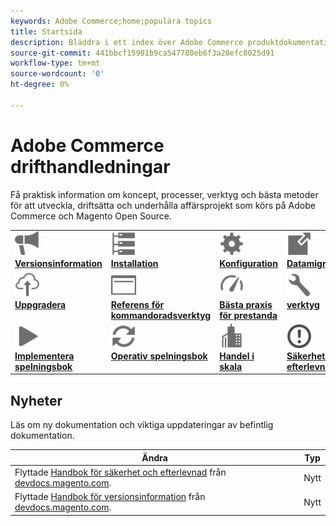 ```yaml
---
keywords: Adobe Commerce;home;populära topics
title: Startsida
description: Bläddra i ett index över Adobe Commerce produktdokumentation.
source-git-commit: 441bbcf15901b9ca547780eb6f3a20efc8025d91
workflow-type: tm+mt
source-wordcount: '0'
ht-degree: 0%

---
```



# Adobe Commerce drifthandledningar

Få praktisk information om koncept, processer, verktyg och bästa metoder för att utveckla, driftsätta och underhålla affärsprojekt som körs på Adobe Commerce och Magento Open Source.

<table>
<tr>
  <td valign="top">
    <a href="https://experienceleague.adobe.com/docs/commerce-operations/release/versions.html">
      <img alt="Versionsinformation" src="../assets/icons/promote.svg" width="40" height="40"/>
    </a>
    <div>
      <a href="https://experienceleague.adobe.com/docs/commerce-operations/release/versions.html"><strong>Versionsinformation</strong></a>
    </div>
  </td>
  <td valign="top">
    <a href="../installation/overview.md">
      <img alt="Installation" src="../assets/icons/servers.svg" width="40" height="40"/>
    </a>
    <div>
      <a href="../installation/overview.md"><strong>Installation</strong></a>
    </div>
  </td>
  <td valign="top">
    <a href="../configuration/overview.md">
      <img alt="Konfiguration" src="../assets/icons/settings.svg" width="40" height="40"/>
    </a>
    <div>
      <a href="../configuration/overview.md"><strong>Konfiguration</strong></a>
    </div>
  </td>
  <td valign="top">
    <a href="../tools/data-migration-tool/how-migration-works.md">
      <img alt="Datamigrering" src="../assets/icons/move-to.svg" width="40" height="40"/>
    </a>
    <div>
      <a href="../tools/data-migration-tool/how-migration-works.md"><strong>Datamigrering</strong></a>
    </div>
  </td>
</tr>
<tr>
  <td valign="top">
    <a href="../upgrade/overview.md">
      <img alt="Uppgradera" src="../assets/icons/upload-cloud.svg" width="40" height="40"/>
    </a>
    <div>
      <a href="../upgrade/overview.md"><strong>Uppgradera</strong></a>
    </div>
  </td>
  <td valign="top">
    <a href="https://experienceleague.adobe.com/docs/commerce-operations/reference/commerce.html">
       <img alt="Referens för kommandoradsverktyg" src="../assets/icons/page-rule.svg" width="40" height="40"/>
    </a>
    <div>
      <a href="https://experienceleague.adobe.com/docs/commerce-operations/reference/commerce.html"><strong>Referens för kommandoradsverktyg</strong></a>
    </div>
  </td>
  <td valign="top">
    <a href="../performance/overview.md">
       <img alt="Prestanda" src="../assets/icons/gauge.svg" width="40" height="40"/>
    </a>
    <div>
      <a href="../performance/overview.md"><strong>Bästa praxis för prestanda</strong></a>
    </div>
  </td>
  <td valign="top">
    <a href="../tools/overview.md">
       <img alt="verktyg" src="../assets/icons/wrench.svg" width="40" height="40"/>
    </a>
    <div>
      <a href="../tools/overview.md"><strong>verktyg</strong></a>
    </div>
  </td>
</tr>
<tr>
  <td valign="top">
    <a href="../implementation-playbook/overview.md">
      <img alt="Implementering" src="../assets/icons/play.svg" width="40" height="40"/>
    </a>
    <div>
      <a href="../implementation-playbook/overview.md"><strong>Implementera spelningsbok</strong></a>
    </div>
  </td>
  <td valign="top">
    <a href="../operational-playbook/overview.md">
       <img alt="Operationer" src="../assets/icons/refresh.svg" width="40" height="40"/>
    </a>
    <div>
      <a href="../operational-playbook/overview.md"><strong>Operativ spelningsbok</strong></a>
    </div>
  </td>
  <td valign="top">
    <a href="../operational-playbook/overview.md">
       <img alt="Enterprise" src="../assets/icons/enterprise.svg" width="40" height="40"/>
    </a>
    <div>
      <a href="../commerce-at-scale/overview.md"><strong>Handel i skala</strong></a>
    </div>
  </td>
  <td valign="top">
    <a href="../security-and-compliance/overview.md">
       <img alt="Enterprise" src="../assets/icons/alert-circle.svg" width="40" height="40"/>
    </a>
    <div>
      <a href="../security-and-compliance/overview.md"><strong>Säkerhet och efterlevnad</strong></a>
    </div>
  </td>
</tr>
</table>

## Nyheter

Läs om ny dokumentation och viktiga uppdateringar av befintlig dokumentation.

| Ändra | Typ |
|------------------------------------------------------------------------------------------------------------------------------------------------------------------------------------|------|
| Flyttade [Handbok för säkerhet och efterlevnad](../security-and-compliance/overview.md) från [devdocs.magento.com](https://devdocs.magento.com/security/security-and-compliance.html). | Nytt |
| Flyttade [Handbok för versionsinformation](../release/roadmap.md) från [devdocs.magento.com](https://devdocs.magento.com/release/released-versions.html). | Nytt |
